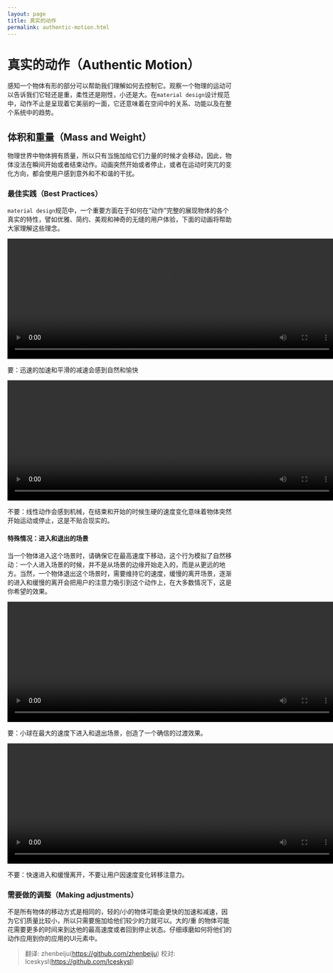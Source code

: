 ```yaml
---
layout: page
title: 真实的动作
permalink: authentic-motion.html
---
```


# 真实的动作（Authentic Motion）

感知一个物体有形的部分可以帮助我们理解如何去控制它。观察一个物理的运动可以告诉我们它轻还是重，柔性还是刚性，小还是大。在`material design`设计规范中，动作不止是呈现着它美丽的一面，它还意味着在空间中的关系、功能以及在整个系统中的趋势。 


## 体积和重量（Mass and Weight）

物理世界中物体拥有质量，所以只有当施加给它们力量的时候才会移动，因此，物体没法在瞬间开始或者结束动作。动画突然开始或者停止，或者在运动时突兀的变化方向，都会使用户感到意外和不和谐的干扰。    

### 最佳实践（Best Practices）

`material design`规范中，一个重要方面在于如何在“动作”完整的展现物体的各个真实的特性，譬如优雅、简约、美观和神奇的无缝的用户体验，下面的动画将帮助大家理解这些理念。

<video crossorigin="anonymous"   loop controls width="740" height="270">
<source src="http://materialdesign.qiniudn.com/videos/animation-authentic-motion-authenticMotion_massAndWeight_ex1_large_xhdpi.webm" type="video/webm">
</video>   

要：迅速的加速和平滑的减速会感到自然和愉快    
  
<video crossorigin="anonymous"  loop  controls width="740" height="270">
<source src="http://materialdesign.qiniudn.com/videos/animation-authentic-motion-authenticMotion_massAndWeight_ex2_large_xhdpi.webm" type="video/webm">
</video>   

不要：线性动作会感到机械，在结束和开始的时候生硬的速度变化意味着物体突然开始运动或停止，这是不贴合现实的。


#### 特殊情况：进入和退出的场景

当一个物体进入这个场景时，请确保它在最高速度下移动，这个行为模拟了自然移动：一个人进入场景的时候，并不是从场景的边缘开始走入的，而是从更远的地方。当然，一个物体退出这个场景时，需要维持它的速度，缓慢的离开场景，逐渐的进入和缓慢的离开会把用户的注意力吸引到这个动作上，在大多数情况下，这是你希望的效果。 

<video crossorigin="anonymous"  loop  controls width="740" height="270">
<source src="http://materialdesign.qiniudn.com/videos/videos-authenticMotion_massAndWeight_ex3_do_large_xhdpi.webm" type="video/webm">
</video>   

要：小球在最大的速度下进入和退出场景，创造了一个确信的过渡效果。    
  
<video crossorigin="anonymous"  loop  controls width="740" height="270">
<source src="http://materialdesign.qiniudn.com/videos/animation-authenticmotion-massandweight-authenticmotion_massandweight_example6_large_xhdpi.webm" type="video/webm">
</video>   

不要：快速进入和缓慢离开，不要让用户因速度变化转移注意力。

### 需要做的调整（Making adjustments）

不是所有物体的移动方式是相同的，轻的/小的物体可能会更快的加速和减速，因为它们质量比较小，所以只需要施加给他们较少的力就可以。大的/重 的物体可能花需要更多的时间来到达他的最高速度或者回到停止状态。仔细琢磨如何将他们的动作应用到你的应用的UI元素中。

> 翻译: zhenbeiju(https://github.com/zhenbeiju)
> 校对: Iceskysl(https://github.com/Iceskysl)